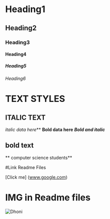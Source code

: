 # Heading1
## Heading2
### Heading3
#### Heading4
##### Heading5
###### Heading6

# TEXT STYLES
## ITALIC TEXT
*italic data here***
**Bold data here**
***Bold and italic***


##  bold text
** computer science students**

#Link Readme Files

[Click me]  (www.google.com)
# IMG in Readme files
![Dhoni]("Dhoni")
